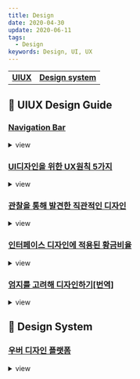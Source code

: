 ```yaml
---
title: Design
date: 2020-04-30
update: 2020-06-11
tags:
  - Design
keywords: Design, UI, UX
---
```


|   |   |  
|:---:|:---:|  
|**[UIUX](./#uiux)**|**[Design system](./#designsystem)**|


## 📄 UIUX Design Guide

### [Navigation Bar](https://brunch.co.kr/@dalgudot/98?fbclid=IwAR1EGfAro_BO_kCi2C64otyqdu9-ZA6kkXP43u8kWqH-3JZTLb0MIIQ0xvE)
<details><summary> view </summary>
<iframe src="https://brunch.co.kr/@dalgudot/98?fbclid=IwAR1EGfAro_BO_kCi2C64otyqdu9-ZA6kkXP43u8kWqH-3JZTLb0MIIQ0xvE"></iframe>
</details>


### [UI디자인을 위한 UX원칙 5가지](https://brunch.co.kr/@dalgudot/94?fbclid=IwAR07vPia5CxxHAZVZJyurmXsQAg2-nXUeV1pJr2LrnPdwwj-gLaD4Y6Wue0)
<details><summary> view </summary>
<iframe src="https://brunch.co.kr/@dalgudot/94?fbclid=IwAR07vPia5CxxHAZVZJyurmXsQAg2-nXUeV1pJr2LrnPdwwj-gLaD4Y6Wue0"></iframe>
</details>

### [관찰을 통해 발견한 직관적인 디자인](https://brunch.co.kr/@choikiwoong/32?fbclid=IwAR3hYDqZs9qATDNHan4l9LhjGNlgUH09DCtRYkb9w9DWjOuv_YphxZk05ME)
<details><summary> view </summary>
<iframe src="https://brunch.co.kr/@choikiwoong/32?fbclid=IwAR3hYDqZs9qATDNHan4l9LhjGNlgUH09DCtRYkb9w9DWjOuv_YphxZk05ME"></iframe>
</details>

### [인터페이스 디자인에 적용된 황금비율](https://uxdesign.cc/design-system-based-on-the-golden-ratio-ui-%C9%B8-e45eb98655cb)
<details><summary> view </summary>
<iframe src="https://uxdesign.cc/design-system-based-on-the-golden-ratio-ui-%C9%B8-e45eb98655cb"></iframe>
</details>

### [엄지를 고려해 디자인하기[번역]](http://www.openads.co.kr/nTrend/article/4646/%EB%B2%88%EC%97%AD-%EC%97%84%EC%A7%80%EB%A5%BC-%EA%B3%A0%EB%A0%A4%ED%95%B4-%EB%94%94%EC%9E%90%EC%9D%B8%ED%95%98%EA%B8%B0?fbclid=IwAR2xD3nC4j6fofQd-wKivSD979Ey3Wne94CIPWX5aN2S4MkBYxTx27TlS4M)
<details><summary> view </summary>
<iframe src="http://www.openads.co.kr/nTrend/article/4646/%EB%B2%88%EC%97%AD-%EC%97%84%EC%A7%80%EB%A5%BC-%EA%B3%A0%EB%A0%A4%ED%95%B4-%EB%94%94%EC%9E%90%EC%9D%B8%ED%95%98%EA%B8%B0?fbclid=IwAR2xD3nC4j6fofQd-wKivSD979Ey3Wne94CIPWX5aN2S4MkBYxTx27TlS4M"></iframe>
</details>

## 📄 Design System

### [우버 디자인 플랫폼](https://medium.com/uber-design/uber-design-platform-1ebff86c89e7)
<details><summary> view </summary>
<iframe src="https://medium.com/uber-design/uber-design-platform-1ebff86c89e7"></iframe>
</details>

